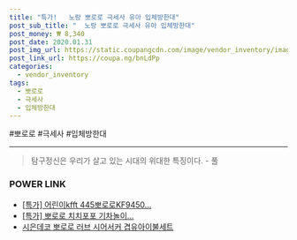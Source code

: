 ```yaml
--- 
title: "특가!   노랑 뽀로로 극세사 유아 입체방한대" 
post_sub_title: "  노랑 뽀로로 극세사 유아 입체방한대" 
post_money: ₩ 8,340 
post_date: 2020.01.31 
post_img_url: https://static.coupangcdn.com/image/vendor_inventory/images/2017/09/27/10/1/33505bb5-cace-471f-841a-fcfde39cddfa.jpg 
post_link_url: https://coupa.ng/bnLdPp 
categories: 
  - vendor_inventory 
tags: 
  - 뽀로로 
  - 극세사 
  - 입체방한대 
--- 
```

  #뽀로로 #극세사 #입체방한대 
<hr> 

> 탐구정신은 우리가 살고 있는 시대의 위대한 특징이다. - 풀 


### POWER LINK

* <a href="https://blog.naver.com/an0733/221790281652" target="_blank">[특가] 어린이kfft 445뽀로로KF9450...</a>
* <a href="https://blog.naver.com/an0733/221787835507" target="_blank">[특가] 뽀로로 치치포포 기차놀이...</a>
* <a href="https://blog.naver.com/fasyy4321/221787367981" target="_blank">시은데코 뽀로로 러브 시어서커 겹유아이불세트</a>
